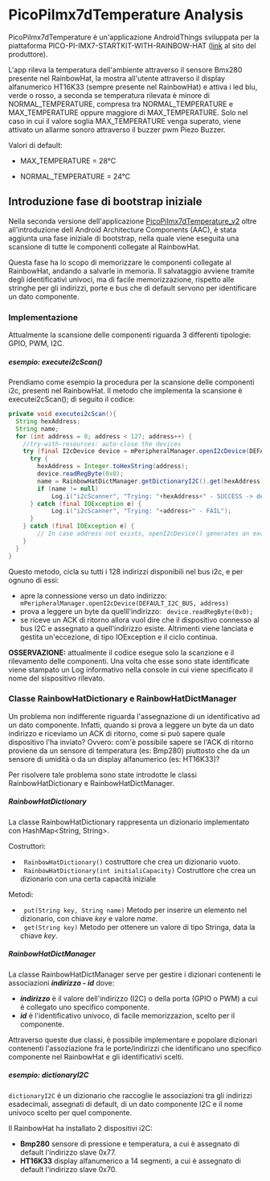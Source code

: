 # PicoPiImx7dTemperature Analysis

PicoPiImx7dTemperature è un'applicazione AndroidThings sviluppata per la piattaforma PICO-PI-IMX7-STARTKIT-WITH-RAINBOW-HAT ([link](https://shop.technexion.com/pico-pi-imx7-startkit-rainbow-hat.html) al sito del produttore).

L'app rileva la temperatura dell'ambiente attraverso il sensore Bmx280 presente nel RainbowHat, la mostra all'utente attraverso il display alfanumerico HT16K33 (sempre presente nel RainbowHat) e attiva i led blu, verde o rosso, a seconda se temperatura rilevata è minore di NORMAL_TEMPERATURE, compresa tra NORMAL_TEMPERATURE e MAX_TEMPERATURE oppure maggiore di MAX_TEMPERATURE. 
Solo nel caso in cui il valore soglia MAX_TEMPERATURE venga superato, viene attivato un allarme sonoro attraverso il buzzer pwm Piezo Buzzer.


Valori di default: 

- MAX_TEMPERATURE = 28°C

- NORMAL_TEMPERATURE = 24°C


## Introduzione fase di bootstrap iniziale

Nella seconda versione dell'applicazione [PicoPiImx7dTemperature_v2](https://github.com/AlessandroCosma/PicoPiTemperature_v2) oltre all'introduzione dell Android Architecture Components (AAC), è stata aggiunta una fase iniziale di bootstrap, nella quale viene eseguita una scansione di tutte le componenti collegate al RainbowHat.

Questa fase ha lo scopo di memorizzare le componenti collegate al RainbowHat, andando a salvarle in memoria. Il salvataggio avviene tramite degli identificativi univoci, ma di facile memorizzazione, rispetto alle stringhe per gli indirizzi, porte e bus che di default servono per identificare un dato componente.

### Implementazione

Attualmente la scansione delle componenti riguarda 3 differenti tipologie: GPIO, PWM, I2C.

##### esempio: executei2cScan()
Prendiamo come esempio la procedura per la scansione delle componenti i2c, presenti nel RainbowHat.
Il metodo che implementa la scansione è executei2cScan(); di seguito il codice:


```java
private void executei2cScan(){
  String hexAddress;
  String name;
  for (int address = 0; address < 127; address++) {
    //try-with-resources: auto-close the devices
    try (final I2cDevice device = mPeripheralManager.openI2cDevice(DEFAULT_I2C_BUS, address)) {
      try {
        hexAddress = Integer.toHexString(address);
        device.readRegByte(0x0);
        name = RainbowHatDictManager.getDictionaryI2C().get(hexAddress);
        if (name != null)
            Log.i("i2cScanner", "Trying: "+hexAddress+" - SUCCESS -> device name = "+name);
      } catch (final IOException e) {
            Log.i("i2cScanner", "Trying: "+address+" - FAIL");
      }
    } catch (final IOException e) {
        // In case address not exists, openI2cDevice() generates an exception
    }
  }
}
 ```
Questo metodo, cicla su tutti i 128 indirizzi disponibili nel bus i2c, e per ognuno di essi:
* apre la connessione verso un dato indirizzo: ``` mPeripheralManager.openI2cDevice(DEFAULT_I2C_BUS, address)```
* prova a leggere un byte da quelll'indirizzo: ``` device.readRegByte(0x0);```
* se riceve un ACK di ritorno allora vuol dire che il dispositivo connesso al bus I2C e assegnato a quell'indirizzo esiste.
  Altrimenti viene lanciata e gestita un'eccezione, di tipo IOException e il ciclo continua.

**OSSERVAZIONE:** attualmente il codice esegue solo la scanzione e il rilevamento delle componenti. Una volta che esse sono state identificate viene stampato un Log informativo nella console in cui viene specificato il nome del sispositivo rilevato.

### Classe RainbowHatDictionary e RainbowHatDictManager
Un problema non indifferente riguarda l'assegnazione di un identificativo ad un dato componente. Infatti, quando si prova a leggere un byte da un dato indirizzo e riceviamo un ACK di ritorno, come si può sapere quale dispositivo l'ha inviato?
Ovvero: com'è possibile sapere se l'ACK di ritorno proviene da un sensore di temperatura (es: Bmp280) piuttosto che da un sensore di umidità o da un display alfanumerico (es: HT16K33)?

Per risolvere tale problema sono state introdotte le classi RainbowHatDictionary e RainbowHatDictManager.

##### RainbowHatDictionary
La classe RainbowHatDictionary rappresenta un dizionario implementato con HashMap<String, String>.

Costruttori:

* ``` RainbowHatDictionary()``` costruttore che crea un dizionario vuoto.
* ``` RainbowHatDictionary(int initialiCapacity)``` Costruttore che crea un dizionario con una certa capacità iniziale

Metodi:

* ``` put(String key, String name)``` Metodo per inserire un elemento nel dizionario, con chiave _key_ e valore _name_.
* ``` get(String key)``` Metodo per ottenere un valore di tipo Stringa, data la chiave _key_.


##### RainbowHatDictManager
La classe RainbowHatDictManager serve per gestire i dizionari contenenti le associazioni **_indirizzo - id_** dove:
* **_indirizzo_** è il valore dell'indirizzo (I2C) o della porta (GPIO o PWM) a cui è collegato uno specifico componente.
* **_id_** è l'identificativo univoco, di facile memorizzazion, scelto per il componente.


Attraverso queste due classi, è possibile implementare e popolare dizionari contenenti l'assoziazione fra le porte/indirizzi che identificano uno specifico componente nel RainbowHat e gli identificativi scelti.

##### esempio: dictionaryI2C
```dictionaryI2C``` è un dizionario che raccoglie le associazioni tra gli indirizzi esadecimali, assegnati di default, di un dato componente I2C e il nome univoco scelto per quel componente.

Il RainbowHat ha installato 2 dispositivi i2C:
* **Bmp280** sensore di pressione e temperatura, a cui è assegnato di default l'indirizzo slave 0x77.
* **HT16K33** display alfanumerico a 14 segmenti, a cui è assegnato di default l'indirizzo slave 0x70.






